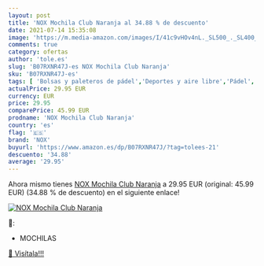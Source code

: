 ```yaml
---
layout: post
title: 'NOX Mochila Club Naranja al 34.88 % de descuento'
date: 2021-07-14 15:35:08
image: 'https://m.media-amazon.com/images/I/41c9vHOv4nL._SL500_._SL400_.jpg'
comments: true
category: ofertas
author: 'tole.es'
slug: 'B07RXNR47J-es NOX Mochila Club Naranja'
sku: 'B07RXNR47J-es'
tags: [ 'Bolsas y paleteros de pádel','Deportes y aire libre','Pádel','Ropa y equipo para deportes','mochila','nox', ]
actualPrice: 29.95 EUR
currency: EUR
price: 29.95
comparePrice: 45.99 EUR
prodname: 'NOX Mochila Club Naranja'
country: 'es'
flag: '🇪🇸'
brand: 'NOX'
buyurl: 'https://www.amazon.es/dp/B07RXNR47J/?tag=tolees-21'
descuento: '34.88'
average: '29.95'
---
```


Ahora mismo tienes [NOX Mochila Club Naranja](https://www.amazon.es/dp/B07RXNR47J/?tag=tolees-21) a 29.95 EUR (original: 45.99 EUR) (34.88 %  de descuento) en el siguiente enlace!

[![NOX Mochila Club Naranja](https://m.media-amazon.com/images/I/41c9vHOv4nL._SL500_._SL400_.jpg)](https://www.amazon.es/dp/B07RXNR47J/?tag=tolees-21)

🔎:

- MOCHILAS

[🛒 Visítala!!!](https://www.amazon.es/dp/B07RXNR47J/?tag=tolees-21)
